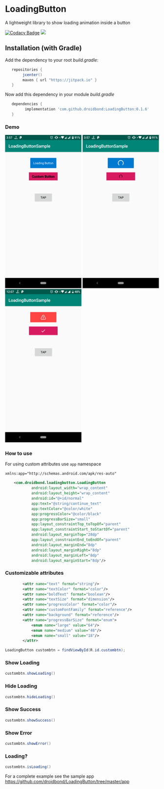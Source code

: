 # LoadingButton
A lightweight library to show loading animation inside a button

[![Codacy Badge](https://api.codacy.com/project/badge/Grade/854722f7c90a43e29caf0b7b477d1ee9)](https://app.codacy.com/app/droidbond/LoadingButton?utm_source=github.com&utm_medium=referral&utm_content=droidbond/LoadingButton&utm_campaign=Badge_Grade_Dashboard)
[![](https://jitpack.io/v/droidbond/LoadingButton.svg)](https://jitpack.io/v/droidbond/LoadingButton)

## Installation (with Gradle)
Add the dependency to your root *build.gradle*:
```groovy
   repositories {
        jcenter()
        maven { url "https://jitpack.io" }
   }
   ```
Now add this dependency in your module *build.gradle*
```groovy
   dependencies {
         implementation 'com.github.droidbond:LoadingButton:0.1.6'
   }
```

### Demo
  <img src="https://github.com/droidbond/LoadingButton/blob/master/device-2018-11-22-155730.png" width="250"> <img src="https://github.com/droidbond/LoadingButton/blob/master/device-2018-11-22-155750.png" width="250"> <img src="https://github.com/droidbond/LoadingButton/blob/master/device-2018-11-26-120750.png" width="250">

### How to use
For using custom attributes use `app` namespace
```
xmlns:app="http://schemas.android.com/apk/res-auto"
 ```
```xml
    <com.droidbond.loadingbutton.LoadingButton
            android:layout_width="wrap_content"
            android:layout_height="wrap_content"
            android:id="@+id/normal"
            app:text="@string/continue_text"
            app:textColor="@color/white"
            app:progressColor="@color/black"
            app:progressBarSize="small"
            app:layout_constraintTop_toTopOf="parent"
            app:layout_constraintStart_toStartOf="parent"
            android:layout_marginTop="28dp"
            app:layout_constraintEnd_toEndOf="parent"
            android:layout_marginEnd="8dp"
            android:layout_marginRight="8dp"
            android:layout_marginLeft="8dp"
            android:layout_marginStart="8dp"/>
```
### Customizable attributes
```xml
        <attr name="text" format="string"/>
        <attr name="textColor" format="color"/>
        <attr name="boldText" format="boolean"/>
        <attr name="textSize" format="dimension"/>
        <attr name="progressColor" format="color"/>
        <attr name="customFontFamily" format="reference"/>
        <attr name="background" format="reference"/>
        <attr name="progressBarSize" format="enum">
            <enum name="large" value="64"/>
            <enum name="medium" value="48"/>
            <enum name="small" value="18"/>
        </attr>
```
```java
LoadingButton custombtn = findViewById(R.id.custombtn);
```
### Show Loading
```java
custombtn.showLoading()
```
### Hide Loading
```java
custombtn.hideLoading()
```
### Show Success
```java
custombtn.showSuccess()
```
### Show Error
```java
custombtn.showError()
```
### Loading?
```java
custombtn.isLoading()
```

For a complete example see the sample app https://github.com/droidbond/LoadingButton/tree/master/app

